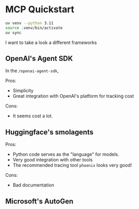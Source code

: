 # MCP Quickstart

```bash
uv venv --python 3.11
source .venv/bin/activate
uv sync
```

I want to take a look a different frameworks

## OpenAI's Agent SDK

In the `/openai-agent-sdk`,

Pros:

- Simplicity
- Great integration with OpenAI's platform for tracking cost

Cons:

- It seems cost a lot.


## Huggingface's smolagents

Pros:

- Python code serves as the "language" for models.
- Very good integration with other tools
- The recommended tracing tool `phoenix` looks very good!

Cons:

- Bad documentation

## Microsoft's AutoGen